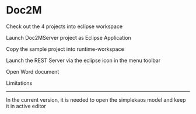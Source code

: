 # Doc2M

Check out the 4 projects into eclipse workspace

Launch Doc2MServer project as Eclipse Application

Copy the sample project into runtime-workspace

Launch the REST Server via the eclipse icon in the menu toolbar

Open Word document

Limitations
***********
In the current version, it is needed to open the simplekaos model and keep it in active editor

